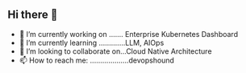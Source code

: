 ## Hi there 👋
- 🔭 I’m currently working on ....... Enterprise Kubernetes Dashboard
- 🌱 I’m currently learning .............LLM, AIOps
- 👯 I’m looking to collaborate on...Cloud Native Architecture
- 📫 How to reach me: ...................devopshound

